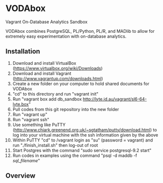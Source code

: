 VODAbox
=======

Vagrant On-Database Analytics Sandbox

VODAbox combines PostgreSQL, PL/Python, PL/R, and MADlib to allow for extremely easy experimentation with on-database analytics.

Installation
------------

1. Download and install VirtualBox (https://www.virtualbox.org/wiki/Downloads)
2. Download and install Vagrant (http://www.vagrantup.com/downloads.html)
3. Create a new folder on your computer to hold shared documents for VODAbox
4. "cd" to this directory and run "vagrant init"
5. Run "vagrant box add db_sandbox http://lyte.id.au/vagrant/sl6-64-lyte.box"
6. Pull codes from this git repository into the new folder
7. Run "vagrant up"
8. Run "vagrant ssh"
9. Use something like PuTTY (http://www.chiark.greenend.org.uk/~sgtatham/putty/download.html) to log into your virtual machine with the ssh information given by the above
10. Within PuTTY "cd" to /vagrant login as "su" (password = vagrant) and run "./finish_install.sh" then log-out of root
11. Start Postgres with the command "sudo service postgresql-9.2 start"
12. Run codes in examples using the command "psql -d maddb -f *sql_filename*"

Overview
--------
<LINK TO GOOGLE DOCS PRESENTATION>
